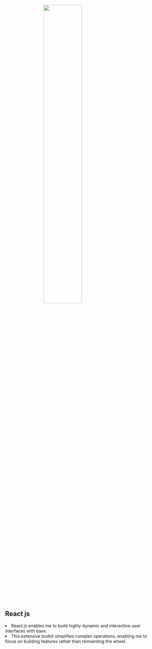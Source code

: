 <img src="https://www.freecodecamp.org/news/content/images/size/w2000/2020/02/Ekran-Resmi-2019-11-18-18.08.13.png" width="50%" style="display: block; margin: 0 auto;">


<h2>React js</h2>
    <li>React.js enables me to build highly dynamic and interactive user interfaces with ease.</li>
    <li> This extensive toolkit simplifies complex operations, enabling me to focus on building features rather than reinventing the wheel.</li>

